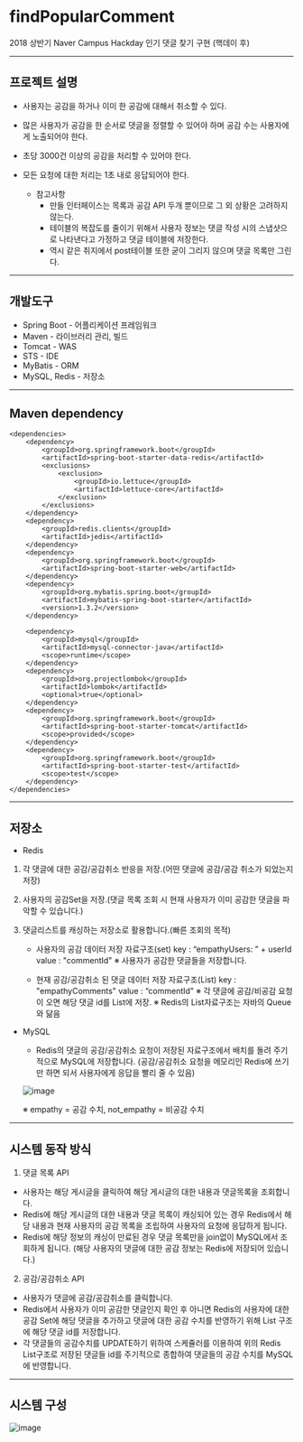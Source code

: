 # findPopularComment
2018 상반기 Naver Campus Hackday 인기 댓글 찾기 구현 (핵데이 후)
<hr/>

## 프로젝트 설명
* 사용자는 공감을 하거나 이미 한 공감에 대해서 취소할 수 있다. 
* 많은 사용자가 공감을 한 순서로 댓글을 정렬할 수 있어야 하며 공감 수는 사용자에게 노출되어야 한다.
* 초당 3000건 이상의 공감을 처리할 수 있어야 한다.
* 모든 요청에 대한 처리는 1초 내로 응답되어야 한다.

  * 참고사항
      * 만들 인터페이스는 목록과 공감 API 두개 뿐이므로 그 외 상황은 고려하지 않는다.
      * 테이블의 복잡도를 줄이기 위해서 사용자 정보는 댓글 작성 시의 스냅샷으로 나타낸다고 가정하고
        댓글 테이블에 저장한다.
      * 역시 같은 취지에서 post테이블 또한 굳이 그리지 않으며 댓글 목록만 그린다.
<hr/>

## 개발도구
* Spring Boot - 어플리케이션 프레임워크
* Maven - 라이브러리 관리, 빌드
* Tomcat - WAS
* STS - IDE
* MyBatis - ORM
* MySQL, Redis - 저장소
<hr/>

## Maven dependency
	<dependencies>
		<dependency>
			<groupId>org.springframework.boot</groupId>
			<artifactId>spring-boot-starter-data-redis</artifactId>
			<exclusions>
				<exclusion>
					<groupId>io.lettuce</groupId>
					<artifactId>lettuce-core</artifactId>
				</exclusion>
			</exclusions>
		</dependency>
		<dependency>
			<groupId>redis.clients</groupId>
			<artifactId>jedis</artifactId>
		</dependency>
		<dependency>
			<groupId>org.springframework.boot</groupId>
			<artifactId>spring-boot-starter-web</artifactId>
		</dependency>
		<dependency>
			<groupId>org.mybatis.spring.boot</groupId>
			<artifactId>mybatis-spring-boot-starter</artifactId>
			<version>1.3.2</version>
		</dependency>

		<dependency>
			<groupId>mysql</groupId>
			<artifactId>mysql-connector-java</artifactId>
			<scope>runtime</scope>
		</dependency>
		<dependency>
			<groupId>org.projectlombok</groupId>
			<artifactId>lombok</artifactId>
			<optional>true</optional>
		</dependency>
		<dependency>
			<groupId>org.springframework.boot</groupId>
			<artifactId>spring-boot-starter-tomcat</artifactId>
			<scope>provided</scope>
		</dependency>
		<dependency>
			<groupId>org.springframework.boot</groupId>
			<artifactId>spring-boot-starter-test</artifactId>
			<scope>test</scope>
		</dependency>
	</dependencies>
  <hr/>
  
## 저장소
* Redis
1. 각 댓글에 대한 공감/공감취소 반응을 저장.(어떤 댓글에 공감/공감 취소가 되었는지 저장)
2. 사용자의 공감Set을 저장.(댓글 목록 조회 시 현재 사용자가 이미 공감한 댓글을 파악할 수 있습니다.)
3. 댓글리스트를 캐싱하는 저장소로 활용합니다.(빠른 조회의 목적)

    * 사용자의 공감 데이터 저장 자료구조(set)
    key : “empathyUsers: ” + userId
    value : "commentId"
    ※ 사용자가 공감한 댓글들을 저장합니다.

    * 현재 공감/공감취소 된 댓글 데이터 저장 자료구조(List)
    key : "empathyComments"
    value : “commentId"
    ※ 각 댓글에 공감/비공감 요청이 오면 해당 댓글 id를 List에 저장.
    ※ Redis의 List자료구조는 자바의 Queue와 닮음
    
* MySQL

    * Redis의 댓글의 공감/공감취소 요청이 저장된 자료구조에서 배치를 돌려 주기적으로 MySQL에 저장합니다. 
    (공감/공감취소 요청을 메모리인 Redis에 쓰기만 하면 되서 사용자에게 응답을 빨리 줄 수 있음)
    
    ![image](https://user-images.githubusercontent.com/33171233/45252491-2577b780-b392-11e8-9860-20efb3d292e1.png)
    
    ※ empathy = 공감 수치, not_empathy = 비공감 수치
<hr/>

## 시스템 동작 방식
1. 댓글 목록 API
  * 사용자는 해당 게시글을 클릭하여 해당 게시글의 대한 내용과 댓글목록을 조회합니다.
  * Redis에 해당 게시글의 대한 내용과 댓글 목록이 캐싱되어 있는 경우 
    Redis에서 해당 내용과 현재 사용자의 공감 목록을 조립하여 사용자의 요청에 응답하게 됩니다.
  * Redis에 해당 정보의 캐싱이 만료된 경우 댓글 목록만을 join없이 MySQL에서 조회하게 됩니다. 
    (해당 사용자의 댓글에 대한 공감 정보는 Redis에 저장되어 있습니다.)
    
2. 공감/공감취소 API
  * 사용자가 댓글에 공감/공감취소를 클릭합니다.
  * Redis에서 사용자가 이미 공감한 댓글인지 확인 후 아니면 Redis의 사용자에 대한 공감 Set에 
    해당 댓글을 추가하고 댓글에 대한 공감 수치를 반영하기 위해 List 구조에 해당 댓글 id를 저장합니다. 
  * 각 댓글들의 공감수치를 UPDATE하기 위하여 스케쥴러를 이용하여 위의 Redis List구조로 저장된 
    댓글들 id를 주기적으로 종합하여 댓글들의 공감 수치를 MySQL에 반영합니다.
<hr/>

## 시스템 구성
![image](https://user-images.githubusercontent.com/33171233/45252641-f57de380-b394-11e8-938e-6b409d613894.png)


